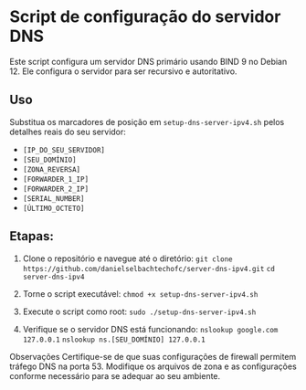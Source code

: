 # Script de configuração do servidor DNS
Este script configura um servidor DNS primário usando BIND 9 no Debian 12. Ele configura o servidor para ser recursivo e autoritativo.

## Uso
Substitua os marcadores de posição em `setup-dns-server-ipv4.sh` pelos detalhes reais do seu servidor:

- `[IP_DO_SEU_SERVIDOR]`
- `[SEU_DOMÍNIO]`
- `[ZONA_REVERSA]`
- `[FORWARDER_1_IP]`
- `[FORWARDER_2_IP]`
- `[SERIAL_NUMBER]`
- `[ÚLTIMO_OCTETO]`
  
## Etapas:

1. Clone o repositório e navegue até o diretório:
`git clone https://github.com/danielselbachtechofc/server-dns-ipv4.git`
`cd server-dns-ipv4`

2. Torne o script executável:
`chmod +x setup-dns-server-ipv4.sh`

3. Execute o script como root:
`sudo ./setup-dns-server-ipv4.sh`

4. Verifique se o servidor DNS está funcionando:
`nslookup google.com 127.0.0.1`
`nslookup ns.[SEU_DOMÍNIO] 127.0.0.1`

Observações
Certifique-se de que suas configurações de firewall permitem tráfego DNS na porta 53.
Modifique os arquivos de zona e as configurações conforme necessário para se adequar ao seu ambiente.
